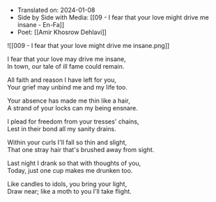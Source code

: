 - Translated on: 2024-01-08   
- Side by Side with Media: [[09 - I fear that your love might drive me insane - En-Fa]]  
- Poet:  [[Amir Khosrow Dehlavi]]

![[009 - I fear that your love might drive me insane.png]]  

I fear that your love may drive me insane,    
In town,  our tale of ill fame could remain.  

All faith and reason I have left for you,    
Your grief may unbind me and my life too.    
  
Your absence has made me thin like a hair,    
A strand of your locks can my being ensnare.    
  
I plead for freedom from your tresses' chains,    
Lest in their bond all my sanity drains.    
  
Within your curls I'll fall so thin and slight,    
That one stray hair that's brushed away from sight.    
  
Last night I drank so that with thoughts of you,    
Today, just one cup makes me drunken too.    
  
Like candles to idols, you bring your light,    
Draw near;  like a moth to you I'll take flight.